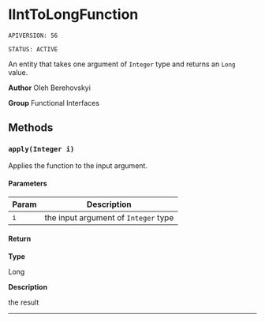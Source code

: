 # IIntToLongFunction

`APIVERSION: 56`

`STATUS: ACTIVE`

An entity that takes one argument of `Integer` type and returns an `Long` value.


**Author** Oleh Berehovskyi


**Group** Functional Interfaces

## Methods
### `apply(Integer i)`

Applies the function to the input argument.

#### Parameters
|Param|Description|
|---|---|
|`i`|the input argument of `Integer` type|

#### Return

**Type**

Long

**Description**

the result

---
